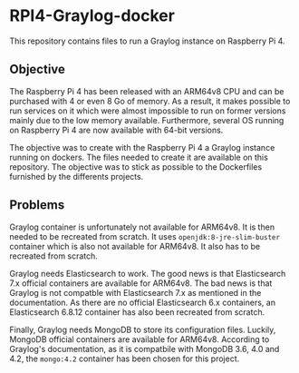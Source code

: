 # RPI4-Graylog-docker

This repository contains files to run a Graylog instance on Raspberry Pi 4.

## Objective

The Raspberry Pi 4 has been released with an ARM64v8 CPU and can be purchased with 4 or even 8 Go of memory. As a result, it makes possible to run services on it which were almost impossible to run on former versions mainly due to the low memory available. Furthermore, several OS running on Raspberry Pi 4 are now available with 64-bit versions.

The objective was to create with the Raspberry Pi 4 a Graylog instance running on dockers. The files needed to create it are available on this repository. The objective was to stick as possible to the Dockerfiles furnished by the differents projects.

## Problems

Graylog container is unfortunately not available for ARM64v8. It is then needed to be recreated from scratch. It uses `openjdk:8-jre-slim-buster` container which is also not available for ARM64v8. It also has to be recreated from scratch.

Graylog needs Elasticsearch to work. The good news is that Elasticsearch 7.x official containers are available for ARM64v8. The bad news is that Graylog is not compatble with Elasticsearch 7.x as mentioned in the documentation. As there are no official Elasticsearch 6.x containers, an Elasticsearch 6.8.12 container has also been recreated from scratch.

Finally, Graylog needs MongoDB to store its configuration files. Luckily, MongoDB official containers are available for ARM64v8. According to Graylog's documentation, as it is compatbile with MongoDB 3.6, 4.0 and 4.2, the `mongo:4.2` container has been chosen for this project.